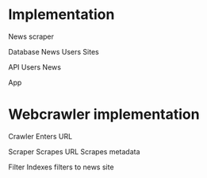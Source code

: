 # Implementation

News scraper

Database
    News
    Users
    Sites

API
    Users
    News

App

# Webcrawler implementation

Crawler
    Enters URL

Scraper
    Scrapes URL
    Scrapes metadata

Filter
    Indexes filters to news site


